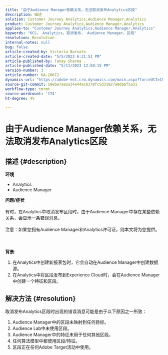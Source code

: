 ```yaml
---
title: "由于Audience Manager依赖关系，无法取消发布Analytics区段"
description: 描述
solution: Customer Journey Analytics,Audience Manager,Analytics
product: Customer Journey Analytics,Audience Manager,Analytics
applies-to: "Customer Journey Analytics,Audience Manager,Analytics"
keywords: "KCS， Analytics，取消发布， Audience Manager，区段"
resolution: Resolution
internal-notes: null
bug: false
article-created-by: Victoria Barnato
article-created-date: "5/5/2023 6:21:51 PM"
article-published-by: Tanay Sharma .
article-published-date: "5/11/2023 12:50:15 PM"
version-number: 3
article-number: KA-20672
dynamics-url: "https://adobe-ent.crm.dynamics.com/main.aspx?forceUCI=1&pagetype=entityrecord&etn=knowledgearticle&id=91e14eb1-71eb-ed11-a7c6-6045bd0065f9"
source-git-commit: 18ebe7ae2a34e44ac6378fc5d31927a0db6f5a31
workflow-type: tm+mt
source-wordcount: '174'
ht-degree: 4%

---
```


# 由于Audience Manager依赖关系，无法取消发布Analytics区段

## 描述 {#description}

<b>环境</b>
- Analytics
- Audience Manager

<b>问题/症状</b><br><br>有时，在Analytics中取消发布区段时，由于Audience Manager中存在某些依赖关系，会显示一条错误消息。<br><br>注意：如果您拥有Audience Manager和Analytics许可证，则本文将为您提供。<br><br> <br><br><b>背景</b>:
1. 在Analytics中创建新报表包时，它会自动在Audience Manager中创建数据源。
2. 在Analytics中将区段发布到Experience Cloud时，会在Audience Manager中创建一个特征和区段。



## 解决方法 {#resolution}


取消发布Analytics区段时出现的错误消息可能是由于以下原因之一所致：

1. Audience Manager中的区段未映射到任何目标。
2. Audience Lab中未使用区段。
3. Audience Manager中的特征未用于任何其他区段。
4. 任何算法模型中都使用区段/特征。
5. 区段正在任何Adobe Target活动中使用。

